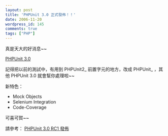 ```yaml
---
layout: post
title: 'PHPUnit 3.0 正式發佈！！'
date: 2006-11-20
wordpress_id: 145
comments: true
tags: ["PHP"]
---
```


真是天大的好消息~~

[PHPUnit 3.0](http://sebastian-bergmann.de/archives/638-PHPUnit-3.0.html)

記得把以前的測試中，有用到 PHPUnit2_ 前置字元的地方，改成 PHPUnit_ ，其他 PHPUnit 3.0 就會幫你處理啦~~

新特色：

* Mock Objects
* Selenium Integration
* Code-Coverage


可喜可賀~~

請參考： [PHPUnit 3.0 RC1 發佈](http://blog.roodo.com/jaceju/archives/2445423.html)
